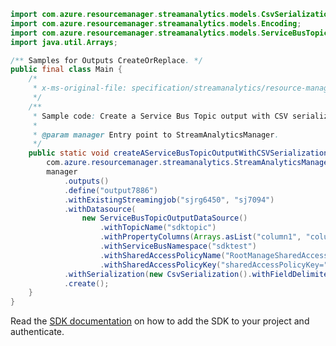 ```java
import com.azure.resourcemanager.streamanalytics.models.CsvSerialization;
import com.azure.resourcemanager.streamanalytics.models.Encoding;
import com.azure.resourcemanager.streamanalytics.models.ServiceBusTopicOutputDataSource;
import java.util.Arrays;

/** Samples for Outputs CreateOrReplace. */
public final class Main {
    /*
     * x-ms-original-file: specification/streamanalytics/resource-manager/Microsoft.StreamAnalytics/stable/2020-03-01/examples/Output_Create_ServiceBusTopic_CSV.json
     */
    /**
     * Sample code: Create a Service Bus Topic output with CSV serialization.
     *
     * @param manager Entry point to StreamAnalyticsManager.
     */
    public static void createAServiceBusTopicOutputWithCSVSerialization(
        com.azure.resourcemanager.streamanalytics.StreamAnalyticsManager manager) {
        manager
            .outputs()
            .define("output7886")
            .withExistingStreamingjob("sjrg6450", "sj7094")
            .withDatasource(
                new ServiceBusTopicOutputDataSource()
                    .withTopicName("sdktopic")
                    .withPropertyColumns(Arrays.asList("column1", "column2"))
                    .withServiceBusNamespace("sdktest")
                    .withSharedAccessPolicyName("RootManageSharedAccessKey")
                    .withSharedAccessPolicyKey("sharedAccessPolicyKey="))
            .withSerialization(new CsvSerialization().withFieldDelimiter(",").withEncoding(Encoding.UTF8))
            .create();
    }
}
```

Read the [SDK documentation](https://github.com/Azure/azure-sdk-for-java/blob/azure-resourcemanager-streamanalytics_1.0.0-beta.2/sdk/streamanalytics/azure-resourcemanager-streamanalytics/README.md) on how to add the SDK to your project and authenticate.
